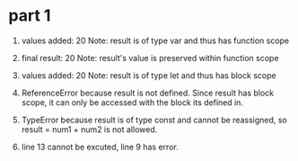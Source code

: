 # part 1 #
1. values added: 20
    Note: result is of type var and thus has function scope

2. final result: 20
   Note: result's value is preserved within function scope

3. values added: 20
   Note: result is of type let and thus has block scope

4. ReferenceError because result is not defined. Since result has block scope,
   it can only be accessed with the block its defined in.

5. TypeError because result is of type const and cannot be reassigned, so 
   result = num1 + num2 is not allowed.

6. line 13 cannot be excuted, line 9 has error. 

